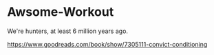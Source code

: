 # Awsome-Workout
We're hunters, at least 6 million years ago.

https://www.goodreads.com/book/show/7305111-convict-conditioning
